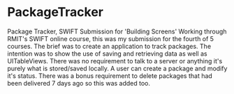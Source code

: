 # PackageTracker
Package Tracker, SWIFT Submission for 'Building Screens' 
Working through RMIT's SWIFT online course, this was my submission for the fourth of 5 courses. The brief was to create an application to track packages. The intention was to show the use of saving and retrieving data as well as UITableViews. There was no requirement to talk to a server or anything it's purely what is stored/saved locally. A user can create a package and modify it's status. There was a bonus requirement to delete packages that had been delivered 7 days ago so this was added too.

